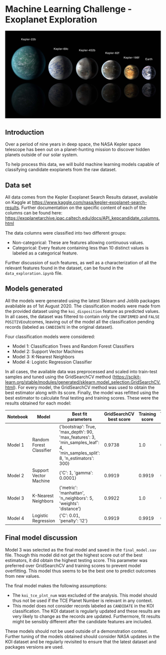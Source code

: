 # Machine Learning Challenge - Exoplanet Exploration

![exploanets.jpg](Images/exoplanets.jpg)

## Introduction
Over a period of nine years in deep space, the NASA Kepler space telescope has been out on a planet-hunting mission to discover hidden planets outside of our solar system.

To help process this data, we will build machine learning models capable of classifying candidate exoplanets from the raw dataset.
## Data set
All data comes from the Kepler Exoplanet Search Results dataset, available on Kaggle at https://www.kaggle.com/nasa/kepler-exoplanet-search-results. Further documentation on the specific content of each of the columns can be found here: https://exoplanetarchive.ipac.caltech.edu/docs/API_kepcandidate_columns.html

The data columns were classified into two different groups:
- Non-categorical: These are features allowing continuous values.
- Categorical: Every feature containing less than 10 distinct values is labeled as a categorical feature.

Further discussion of such features, as well as a characterization of all the relevant features found in the dataset, can be found in the `data_exploration.ipynb` file.

## Models generated
All the models were generated using the latest Sklearn and Joblib packages avabilable as of 1st August 2020. The classification models were made from the provided dataset using the `koi_disposition` feature as predicted values. In all cases, the dataset was filtered to contain only the `CONFIRMED` and `FALSE POSITIVE`outcomes, leaving out of the model all the classification pending records (labeled as `CANDIDATE` in the original dataset).

Four classification models were considered:
- Model 1: Classification Trees and Random Forest Classifiers
- Model 2: Support Vector Machines
- Model 3: K-Nearest Neighbors
- Model 4: Logistic Regression Classifier

In all cases, the available data was preprocessed and scaled into train-test samples and tuned using the GridSearchCV method (https://scikit-learn.org/stable/modules/generated/sklearn.model_selection.GridSearchCV.html). For every model, the GridSearchCV method was used to obtain the best estimator along with its score. Finally, the model was refitted using the best estimator to calculate final testing and training scores. These were the results obtained for each model:

| Notebook | Model                    | Best fit parameters                                                                                                             | GridSearchCV best score | Training score | Testing score |
|----------|--------------------------|-----------------------------------------------------------------------------------------------------------------------------|-------------------------|----------------|---------------|
| Model 1  | Random Forest Classifier | {'bootstrap': True, 'max_depth': 90, 'max_features': 3, 'min_samples_leaf': 4, 'min_samples_split': 8, 'n_estimators': 300} | 0.9738                  | 1.0            | 0.9773        |
| Model 2  | Support Vector Machine   | {'C': 1, 'gamma': 0.0001}                                                                                                   | 0.9919                  | 0.9919         | 0.9856        |
| Model 3  | K-Nearest Neighbors      | {'metric': 'manhattan', 'n_neighbors': 5, 'weights': 'distance'}                                                            | 0.9922                  | 1.0            | 0.9864        |
| Model 4  | Logistic Regression      | {'C': 0.01, 'penalty': 'l2'}                                                                                                | 0.9919                  | 0.9919         | 0.9856        |


## Final model discussion
Model 3 was selected as the final model and saved in the `final_model.sav` file. Though this model did not get the highest score out of the best estimators, it did obtain the highest testing score. This parameter was preferred over GridSearchCV and training scores to prevent model overfitting. This model thus seems to be the best one to predict outcomes from new values.

The final model makes the following assumptions:
- The `koi_tce_plnt_num` was excluded of the analysis. This model should thus not be used if the TCE Planet Number is relevant in any context.
- This model does not consider records labeled as `CANDIDATE` in the KOI classification. The KOI dataset is regularly updated and these results are very likely to change as the records are updated. Furthermore, fit results might be sensibly different after the candidate features are included.

These models should not be used outside of a demonstration context. Further tuning of the models obtained should consider NASA updates in the KOI dataset and be regularly revisited to ensure that the latest dataset and packages versions are used.